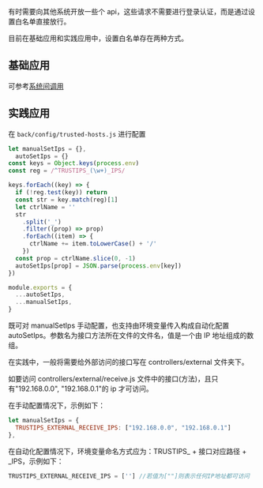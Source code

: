 有时需要向其他系统开放一些个 api，这些请求不需要进行登录认证，而是通过设置白名单直接放行。

目前在基础应用和实践应用中，设置白名单存在两种方式。

## 基础应用

可参考[系统间调用](https://github.com/jasony62/tms-koa/blob/master/doc/%E8%AE%BF%E9%97%AE%E6%8E%A7%E5%88%B6.md#%E7%B3%BB%E7%BB%9F%E9%97%B4%E8%B0%83%E7%94%A8)

## 实践应用

在 `back/config/trusted-hosts.js` 进行配置

```javascript
let manualSetIps = {},
  autoSetIps = {}
const keys = Object.keys(process.env)
const reg = /^TRUSTIPS_(\w+)_IPS/

keys.forEach((key) => {
  if (!reg.test(key)) return
  const str = key.match(reg)[1]
  let ctrlName = ''
  str
    .split('_')
    .filter((prop) => prop)
    .forEach((item) => {
      ctrlName += item.toLowerCase() + '/'
    })
  const prop = ctrlName.slice(0, -1)
  autoSetIps[prop] = JSON.parse(process.env[key])
})

module.exports = {
  ...autoSetIps,
  ...manualSetIps,
}
```

既可对 manualSetIps 手动配置，也支持由环境变量传入构成自动化配置 autoSetIps。参数名为接口方法所在文件的文件名，值是一个由 IP 地址组成的数组。

在实践中，一般将需要给外部访问的接口写在 controllers/external 文件夹下。

如要访问 controllers/external/receive.js 文件中的接口(方法)，且只有"192.168.0.0", "192.168.0.1"的 ip 才可访问。

在手动配置情况下，示例如下：

```javascript
let manualSetIps = {
  TRUSTIPS_EXTERNAL_RECEIVE_IPS: ["192.168.0.0", "192.168.0.1"]
},

```

在自动化配置情况下，环境变量命名方式应为：TRUSTIPS\_ + 接口对应路径 + \_IPS，示例如下：

```javascript
TRUSTIPS_EXTERNAL_RECEIVE_IPS = [''] //若值为[""]则表示任何IP地址都可访问
```
